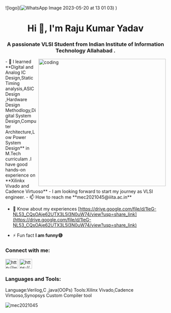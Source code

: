 ![logo](![WhatsApp Image 2023-05-20 at 13 01 03](https://github.com/mec2021045/Raju-Kumar-Yadav/assets/115482179/a3208c83-3a96-4786-bd34-f7c7408e5cd8))
)
<h1 align="center">Hi 👋, I'm Raju Kumar Yadav</h1>
<h3 align="center">A passionate VLSI Student from Indian Institute of Information Technology Allahabad .</h3>
<img align="right"alt="coding"width="400"src="![image](https://github.com/mec2021045/Raju-Kumar-Yadav/assets/115482179/5a30fef6-6b8f-454f-8f13-4474d92a1307)
">
- 🌱 I learned **Digital and Analog IC Design,Static Timing analysis,ASIC Design ,Hardware Design Methodlogy,Digital System Design,Computer Architecture,Low Power System Design** in M.Tech curriculam .I have good hands-on experience on **Xilinkx Vivado and Cadence Virtuoso**
- I am looking forward to start my journey as VLSI engineer.
- 📫 How to reach me **mec2021045@iiita.ac.in**

- 📄 Know about my experiences [https://drive.google.com/file/d/1leG-NL53_CQsOAje62UTX3L5l3N0uW74/view?usp=share_link](https://drive.google.com/file/d/1leG-NL53_CQsOAje62UTX3L5l3N0uW74/view?usp=share_link)

- ⚡ Fun fact **I am funny😅**

<h3 align="left">Connect with me:</h3>
<p align="left">
<a href="https://linkedin.com/in/http://www.linkedin.com/in/raju45" target="blank"><img align="center" src="https://raw.githubusercontent.com/rahuldkjain/github-profile-readme-generator/master/src/images/icons/Social/linked-in-alt.svg" alt="http://www.linkedin.com/in/raju45" height="30" width="40" /></a>
<a href="https://www.youtube.com/c/https://www.youtube.com/@vlsi_project" target="blank"><img align="center" src="https://raw.githubusercontent.com/rahuldkjain/github-profile-readme-generator/master/src/images/icons/Social/youtube.svg" alt="https://www.youtube.com/@vlsi_project" height="30" width="40" /></a>
</p>

<h3 align="left">Languages and Tools:</h3>
Language:Verilog,C ,java(OOPs)
                                             Tools:Xilinx Vivado,Cadence Virtuoso,Synopsys Custom Compiler tool

<p><img align="center" src="https://github-readme-stats.vercel.app/api/top-langs?username=mec2021045&show_icons=true&locale=en&layout=compact" alt="mec2021045" /></p>
